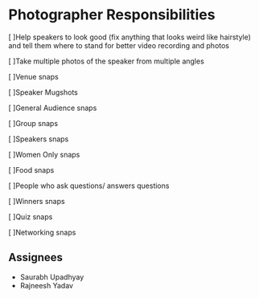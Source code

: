 # **Photographer Responsibilities** #

[ ]Help speakers to look good (fix anything that looks weird like hairstyle) and tell them where to stand for better video recording and photos

[ ]Take multiple photos of the speaker from multiple angles

[ ]Venue snaps

[ ]Speaker Mugshots

[ ]General Audience snaps

[ ]Group snaps

[ ]Speakers snaps

[ ]Women Only snaps

[ ]Food snaps

[ ]People who ask questions/ answers questions

[ ]Winners snaps

[ ]Quiz snaps

[ ]Networking snaps

## Assignees ##
- Saurabh Upadhyay 
- Rajneesh Yadav

